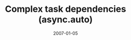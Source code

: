---
title: Complex task dependencies (async.auto)
layout: nuggets
category: Multiple operations
date: 2007-01-05
---
